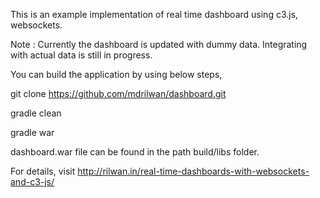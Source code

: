 This is an example implementation of real time dashboard using c3.js, websockets.

Note : Currently the dashboard is updated with dummy data. Integrating with actual data is still in progress.


You can build the application by using below steps,

git clone https://github.com/mdrilwan/dashboard.git

gradle clean

gradle war


dashboard.war file can be found in the path build/libs folder.

For details, visit http://rilwan.in/real-time-dashboards-with-websockets-and-c3-js/
